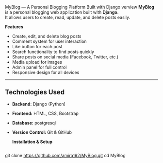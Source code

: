 MyBlog — A Personal Blogging Platform Built with Django
verview
**MyBlog** is a personal blogging web application built with **Django**.  
It allows users to create, read, update, and delete posts easily.

 **Features**
-  Create, edit, and delete blog posts
-  Comment system for user interaction
-  Like button for each post
-  Search functionality to find posts quickly
-  Share posts on social media (Facebook, Twitter, etc.)
-  Media upload for images
-  Admin panel for full control
-  Responsive design for all devices

---

## Technologies Used
- **Backend:** Django (Python)
- **Frontend:** HTML, CSS, Bootstrap
- **Database:** postgresql
- **Version Control:** Git & GitHub

  **Installation & Setup**
  ```bash
git clone https://github.com/amira192/MyBlog.git
cd MyBlog
